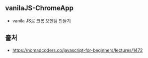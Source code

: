 ## vanilaJS-ChromeApp

* vanila JS로 크롬 모멘텀 만들기

## 출처
* https://nomadcoders.co/javascript-for-beginners/lectures/1472

